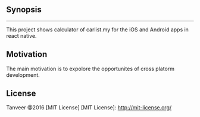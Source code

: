 ## Synopsis
-------------

This project shows calculator of carlist.my for the iOS and Android apps in react native.


## Motivation

The main motivation is to expolore the opportunites of cross platorm development.


## License

Tanveer @2016 [MIT License]
[MIT License]: http://mit-license.org/	